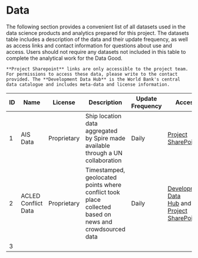# Data

The following section provides a convenient list of all datasets used in the data science products and analytics prepared for this project. The datasets table includes a description of the data and their update frequency, as well as access links and contact information for questions about use and access. Users should not require any datasets not included in this table to complete the analytical work for the Data Good.

```{note}
**Project Sharepoint** links are only accessible to the project team. For permissions to access these data, please write to the contact provided. The **Development Data Hub** is the World Bank's central data catalogue and includes meta-data and license information.
```

| ID  | Name                | License     | Description                                                                                            | Update Frequency | Access                                                                                                                                                                                                                                                                                                                           | Contact                                                        |
| --- | ------------------- | ----------- | ------------------------------------------------------------------------------------------------------ | ---------------- | -------------------------------------------------------------------------------------------------------------------------------------------------------------------------------------------------------------------------------------------------------------------------------------------------------------------------------- | -------------------------------------------------------------- |
| 1   | AIS Data            | Proprietary | Ship location data aggregated by Spire made available through a UN collaboration                       | Daily            | [Project SharePoint](https://worldbankgroup.sharepoint.com/:f:/r/teams/DevelopmentDataPartnershipCommunity-WBGroup/Shared%20Documents/Projects/Data%20Lab/Red%20Sea%20Maritime%20Monitoring?csf=1&web=1&e=AHvobA)                                                                                                                | [Andres Chamorro](mailto:achamorroelizond@worldbank.org), GOST |
| 2   | ACLED Conflict Data | Proprietary | Timestamped, geolocated points where conflict took place collected based on news and crowdsourced data | Daily            | [Development Data Hub]((https://datacatalog.worldbank.org/int/search/dataset/0061835/acled---middle-east)) and [Project SharePoint](https://worldbankgroup.sharepoint.com/:f:/r/teams/DevelopmentDataPartnershipCommunity-WBGroup/Shared%20Documents/Projects/Data%20Lab/Red%20Sea%20Maritime%20Monitoring?csf=1&web=1&e=AHvobA) | [Sahiti Sarva](mailto:ssarva@worldbank.org), Data Lab          |
| 3   |                     |             |                                                                                                        |                  |                                                                                                                                                                                                                                                                                                                                  |                                                                |








